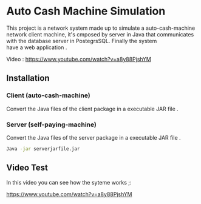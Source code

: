 # Auto Cash Machine Simulation

This project is a network system made up to simulate a auto-cash-machine network client machine, 
it's cmposed by server in Java that communicates with the database server in PostegrsSQL. Finally the system  
have a web application .

Video :
https://www.youtube.com/watch?v=a8y88PjshYM


## Installation

### Client (auto-cash-machine)

Convert the Java files of the client package in a executable  JAR file .

### Server (self-paying-machine)

Convert the Java files of the server package in a executable  JAR file .

```bash
Java -jar serverjarfile.jar
```

## Video Test
In this video you can see how the syteme works ;:

https://www.youtube.com/watch?v=a8y88PjshYM


